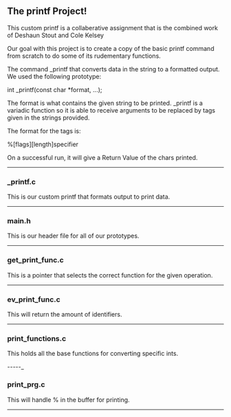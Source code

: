 ## The printf Project!

This custom printf is a collaberative assignment that is the combined work of
Deshaun Stout and Cole Kelsey

Our goal with this project is to create a copy of the basic printf command from scratch to
do some of its rudementary functions.

The command _printf that converts data in the string to a formatted output.
We used the following prototype:

int _printf(const char *format, ...);

The format is what contains the given string to be printed.
_printf is a variadic function so it is able to receive arguments 
to be replaced by tags given in the strings provided.

The format for the tags is:

%[flags][length]specifier

On a successful run, it will give a Return Value of the chars printed.



-----

### _printf.c

This is our custom printf that formats output to print data.

-----

### main.h

This is our header file for all of our prototypes.

-----

### get_print_func.c

This is a pointer that selects the correct function for the given operation.

-----

### ev_print_func.c

This will return the amount of identifiers.

-----

### print_functions.c

This holds all the base functions for converting specific ints.

-----_

### print_prg.c

This will handle % in the buffer for printing.

-----
